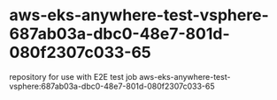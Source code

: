 # aws-eks-anywhere-test-vsphere-687ab03a-dbc0-48e7-801d-080f2307c033-65
repository for use with E2E test job aws-eks-anywhere-test-vsphere:687ab03a-dbc0-48e7-801d-080f2307c033-65
